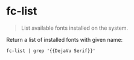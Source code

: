 fc-list
=======

> List available fonts installed on the system.

Return a list of installed fonts with given name:

    fc-list | grep '{{DejaVu Serif}}'
